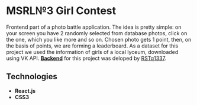 # MSRL№3 Girl Contest 
  
  Frontend part of a photo battle application. The idea is pretty simple: on your screen you have 2 randomly selected from database photos, click on the one, which you like more and so on. Chosen photo gets 1 point, then, on the basis of points, we are forming a leaderboard. As a dataset for this project we used the information of girls of a local lyceum, downloaded using VK API. **[Backend](https://www.chartjs.org)** for this project was deloped by [RSTq1337](https://github.com/RSTq1337).
  
## Technologies
  * **React.js**
  * **CSS3**

